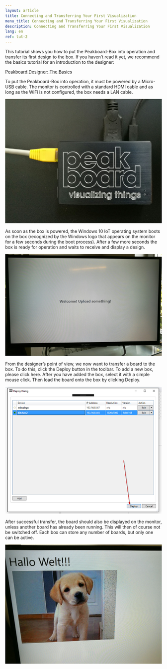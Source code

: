 ```yaml
---
layout: article
title: Connecting and Transferring Your First Visualization
menu_title: Connecting and Transferring Your First Visualization
description: Connecting and Transferring Your First Visualization
lang: en
ref: tut-2
---
```

This tutorial shows you how to put the Peakboard-Box into operation and transfer its first design to the box. If you haven’t read it yet, we recommend the basics tutorial for an introduction to the designer:

[Peakboard Designer: The Basics]()







To put the Peakboard-Box into operation, it must be powered by a Micro-USB cable. The monitor is controlled with a standard HDMI cable and as long as the WiFi is not configured, the box needs a LAN cable.



![image_1](/assets/images/Tutorial/Connecting/TutorialBox01.jpg)



As soon as the box is powered, the Windows 10 IoT operating system boots on the box (recognized by the Windows logo that appears on the monitor for a few seconds during the boot process). After a few more seconds the box is ready for operation and waits to receive and display a design.



![image_1](/assets/images/Tutorial/Connecting/TutorialBox02.jpg)



From the designer’s point of view, we now want to transfer a board to the box. To do this, click the Deploy button in the toolbar. To add a new box, please click here. After you have added the box, select it with a simple mouse click. Then load the board onto the box by clicking Deploy.

![image_1](/assets/images/Tutorial/Connecting/ErsteSchrittePBBox2.png)



After successful transfer, the board should also be displayed on the monitor, unless another board has already been running. This will then of course not be switched off. Each box can store any number of boards, but only one can be active.



![image_1](/assets/images/Tutorial/Connecting/TutorialBox05.jpg)
